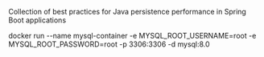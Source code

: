 Collection of best practices for Java persistence performance in Spring Boot applications


docker run --name mysql-container -e MYSQL_ROOT_USERNAME=root -e MYSQL_ROOT_PASSWORD=root -p 3306:3306 -d mysql:8.0

